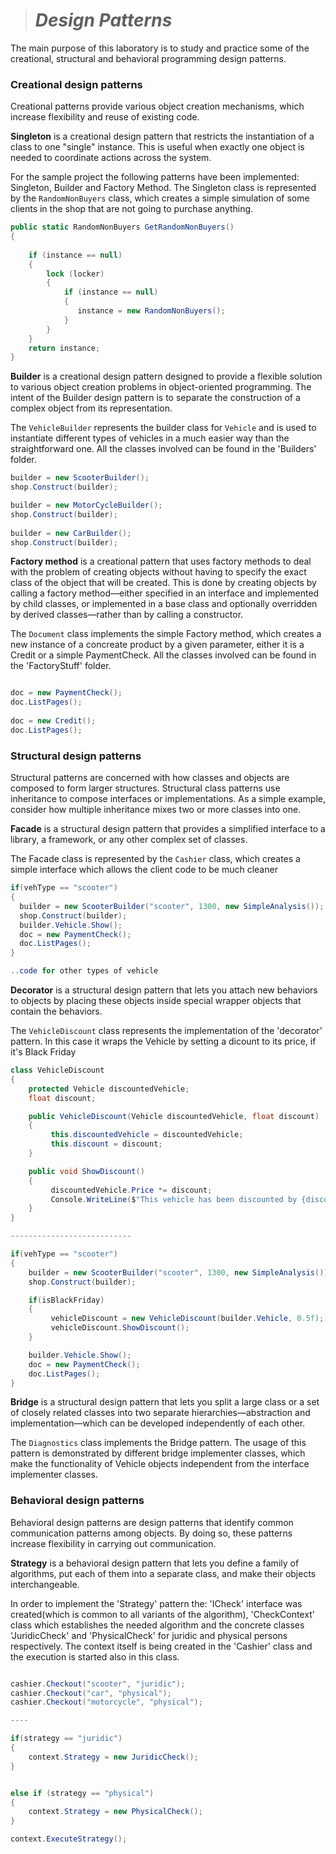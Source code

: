> # *Design Patterns*
>
> 
>
> 

The main purpose of this laboratory is to study and practice some of the creational, structural and behavioral programming design patterns. 

### **Creational design patterns**

Creational patterns provide various object creation mechanisms, which increase flexibility and reuse of existing code.

**Singleton** is a creational design pattern that restricts the instantiation of a class to one "single" instance. This is useful when exactly one object is needed to coordinate actions across the system.

For the sample project the following patterns have been implemented: Singleton, Builder and Factory Method. The Singleton class is represented by the `RandomNonBuyers` class, which creates a simple simulation of some clients in the shop that are not going to purchase anything.

```c#
public static RandomNonBuyers GetRandomNonBuyers()
{
         
    if (instance == null)
    {
        lock (locker)
        {
            if (instance == null)
            {
               instance = new RandomNonBuyers();
            }
        }
    }
    return instance;
}
```
**Builder** is a creational design pattern designed to provide a flexible solution to various object creation problems in object-oriented programming. The intent of the Builder design pattern is to separate the construction of a complex object from its representation.

The `VehicleBuilder` represents the builder class for `Vehicle` and is used to instantiate different types of vehicles in a much easier way than the straightforward one. All the classes involved can be found in the 'Builders' folder.

```c#
builder = new ScooterBuilder();
shop.Construct(builder);

builder = new MotorCycleBuilder();
shop.Construct(builder);
            
builder = new CarBuilder();
shop.Construct(builder);
```

**Factory method** is a creational pattern that uses factory methods to deal with the problem of creating objects without having to specify the exact class of the object that will be created. This is done by creating objects by calling a factory method—either specified in an interface and implemented by child classes, or implemented in a base class and optionally overridden by derived classes—rather than by calling a constructor.

The `Document` class implements the simple Factory method, which creates a new instance of a concreate product by a given parameter, either it is a Credit or a simple PaymentCheck. All the classes involved can be found in the 'FactoryStuff' folder.

```c#

doc = new PaymentCheck();
doc.ListPages();
            
doc = new Credit();
doc.ListPages();

```


### **Structural design patterns**

Structural patterns are concerned with how classes and objects are composed to form larger structures. Structural class patterns use inheritance to compose interfaces or implementations. As a simple example, consider how multiple inheritance mixes two or more classes into one.

**Facade** is a structural design pattern that provides a simplified interface to a library, a framework, or any other complex set of classes.

The Facade class is represented by the `Cashier` class, which creates a simple interface which allows the client code to be much cleaner

```c#
if(vehType == "scooter")
{
  builder = new ScooterBuilder("scooter", 1300, new SimpleAnalysis());
  shop.Construct(builder);
  builder.Vehicle.Show();
  doc = new PaymentCheck();
  doc.ListPages();
}

..code for other types of vehicle
```

**Decorator** is a structural design pattern that lets you attach new behaviors to objects by placing these objects inside special wrapper objects that contain the behaviors.

The `VehicleDiscount` class represents the implementation of the 'decorator' pattern. In this case it wraps the Vehicle by setting a dicount to its price, if it's Black Friday

```c#
class VehicleDiscount
{
    protected Vehicle discountedVehicle;
    float discount;

    public VehicleDiscount(Vehicle discountedVehicle, float discount)
    {
         this.discountedVehicle = discountedVehicle;
         this.discount = discount;
    }

    public void ShowDiscount()
    {
         discountedVehicle.Price *= discount;
         Console.WriteLine($"This vehicle has been discounted by {discount * 100}%, the final price is {discountedVehicle.Price}$");
    }
}

---------------------------

if(vehType == "scooter")
{
    builder = new ScooterBuilder("scooter", 1300, new SimpleAnalysis());
    shop.Construct(builder);

    if(isBlackFriday)
    {
         vehicleDiscount = new VehicleDiscount(builder.Vehicle, 0.5f);
         vehicleDiscount.ShowDiscount();
    }

    builder.Vehicle.Show();
    doc = new PaymentCheck();
    doc.ListPages();
}
```

**Bridge** is a structural design pattern that lets you split a large class or a set of closely related classes into two separate hierarchies—abstraction and implementation—which can be developed independently of each other.

The `Diagnostics` class implements the Bridge pattern. The usage of this pattern is demonstrated by different bridge implementer classes, which make the functionality of Vehicle objects independent from the interface implementer classes.

### **Behavioral design patterns**

Behavioral design patterns are design patterns that identify common communication patterns among objects. By doing so, these patterns increase flexibility in carrying out communication.

**Strategy** is a behavioral design pattern that lets you define a family of algorithms, put each of them into a separate class, and make their objects interchangeable.

In order to implement the 'Strategy' pattern the: 'ICheck' interface was created(which is common to all variants of the algorithm), 'CheckContext' class which establishes the needed algorithm and the concrete classes 'JuridicCheck' and 'PhysicalCheck' for juridic and physical persons respectively. The context itself is being created in the 'Cashier' class and the execution is started also in this class.

```c#

cashier.Checkout("scooter", "juridic");
cashier.Checkout("car", "physical");
cashier.Checkout("motorcycle", "physical");

----

if(strategy == "juridic")
{
    context.Strategy = new JuridicCheck();
}


else if (strategy == "physical")
{
    context.Strategy = new PhysicalCheck();
}

context.ExecuteStrategy();

```



